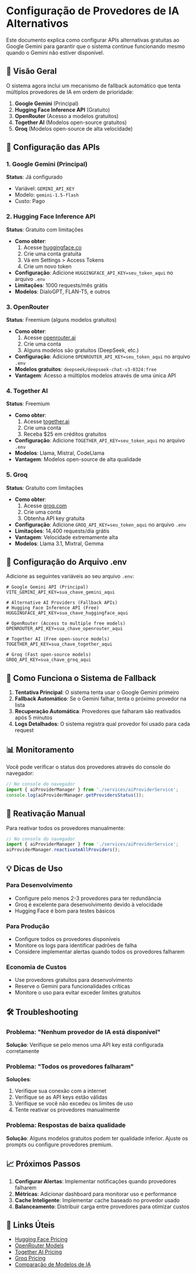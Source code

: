 # Configuração de Provedores de IA Alternativos

Este documento explica como configurar APIs alternativas gratuitas ao Google Gemini para garantir que o sistema continue funcionando mesmo quando o Gemini não estiver disponível.

## 🎯 Visão Geral

O sistema agora inclui um mecanismo de fallback automático que tenta múltiplos provedores de IA em ordem de prioridade:

1. **Google Gemini** (Principal)
2. **Hugging Face Inference API** (Gratuito)
3. **OpenRouter** (Acesso a modelos gratuitos)
4. **Together AI** (Modelos open-source gratuitos)
5. **Groq** (Modelos open-source de alta velocidade)

## 🔧 Configuração das APIs

### 1. Google Gemini (Principal)

**Status**: Já configurado
- Variável: `GEMINI_API_KEY`
- Modelo: `gemini-1.5-flash`
- Custo: Pago

### 2. Hugging Face Inference API

**Status**: Gratuito com limitações
- **Como obter**: 
  1. Acesse [huggingface.co](https://huggingface.co)
  2. Crie uma conta gratuita
  3. Vá em Settings > Access Tokens
  4. Crie um novo token
- **Configuração**: Adicione `HUGGINGFACE_API_KEY=seu_token_aqui` no arquivo `.env`
- **Limitações**: 1000 requests/mês grátis
- **Modelos**: DialoGPT, FLAN-T5, e outros

### 3. OpenRouter

**Status**: Freemium (alguns modelos gratuitos)
- **Como obter**:
  1. Acesse [openrouter.ai](https://openrouter.ai)
  2. Crie uma conta
  3. Alguns modelos são gratuitos (DeepSeek, etc.)
- **Configuração**: Adicione `OPENROUTER_API_KEY=seu_token_aqui` no arquivo `.env`
- **Modelos gratuitos**: `deepseek/deepseek-chat-v3-0324:free`
- **Vantagem**: Acesso a múltiplos modelos através de uma única API

### 4. Together AI

**Status**: Freemium
- **Como obter**:
  1. Acesse [together.ai](https://together.ai)
  2. Crie uma conta
  3. Receba $25 em créditos gratuitos
- **Configuração**: Adicione `TOGETHER_API_KEY=seu_token_aqui` no arquivo `.env`
- **Modelos**: Llama, Mistral, CodeLlama
- **Vantagem**: Modelos open-source de alta qualidade

### 5. Groq

**Status**: Gratuito com limitações
- **Como obter**:
  1. Acesse [groq.com](https://groq.com)
  2. Crie uma conta
  3. Obtenha API key gratuita
- **Configuração**: Adicione `GROQ_API_KEY=seu_token_aqui` no arquivo `.env`
- **Limitações**: 14,400 requests/dia grátis
- **Vantagem**: Velocidade extremamente alta
- **Modelos**: Llama 3.1, Mixtral, Gemma

## 📝 Configuração do Arquivo .env

Adicione as seguintes variáveis ao seu arquivo `.env`:

```env
# Google Gemini API (Principal)
VITE_GEMINI_API_KEY=sua_chave_gemini_aqui

# Alternative AI Providers (Fallback APIs)
# Hugging Face Inference API (Free)
HUGGINGFACE_API_KEY=sua_chave_huggingface_aqui

# OpenRouter (Access to multiple free models)
OPENROUTER_API_KEY=sua_chave_openrouter_aqui

# Together AI (Free open-source models)
TOGETHER_API_KEY=sua_chave_together_aqui

# Groq (Fast open-source models)
GROQ_API_KEY=sua_chave_groq_aqui
```

## 🚀 Como Funciona o Sistema de Fallback

1. **Tentativa Principal**: O sistema tenta usar o Google Gemini primeiro
2. **Fallback Automático**: Se o Gemini falhar, tenta o próximo provedor na lista
3. **Recuperação Automática**: Provedores que falharam são reativados após 5 minutos
4. **Logs Detalhados**: O sistema registra qual provedor foi usado para cada request

## 📊 Monitoramento

Você pode verificar o status dos provedores através do console do navegador:

```javascript
// No console do navegador
import { aiProviderManager } from './services/aiProviderService';
console.log(aiProviderManager.getProvidersStatus());
```

## 🔄 Reativação Manual

Para reativar todos os provedores manualmente:

```javascript
// No console do navegador
import { aiProviderManager } from './services/aiProviderService';
aiProviderManager.reactivateAllProviders();
```

## 💡 Dicas de Uso

### Para Desenvolvimento
- Configure pelo menos 2-3 provedores para ter redundância
- Groq é excelente para desenvolvimento devido à velocidade
- Hugging Face é bom para testes básicos

### Para Produção
- Configure todos os provedores disponíveis
- Monitore os logs para identificar padrões de falha
- Considere implementar alertas quando todos os provedores falharem

### Economia de Custos
- Use provedores gratuitos para desenvolvimento
- Reserve o Gemini para funcionalidades críticas
- Monitore o uso para evitar exceder limites gratuitos

## 🛠️ Troubleshooting

### Problema: "Nenhum provedor de IA está disponível"
**Solução**: Verifique se pelo menos uma API key está configurada corretamente

### Problema: "Todos os provedores falharam"
**Soluções**:
1. Verifique sua conexão com a internet
2. Verifique se as API keys estão válidas
3. Verifique se você não excedeu os limites de uso
4. Tente reativar os provedores manualmente

### Problema: Respostas de baixa qualidade
**Solução**: Alguns modelos gratuitos podem ter qualidade inferior. Ajuste os prompts ou configure provedores premium.

## 📈 Próximos Passos

1. **Configurar Alertas**: Implementar notificações quando provedores falharem
2. **Métricas**: Adicionar dashboard para monitorar uso e performance
3. **Cache Inteligente**: Implementar cache baseado no provedor usado
4. **Balanceamento**: Distribuir carga entre provedores para otimizar custos

## 🔗 Links Úteis

- [Hugging Face Pricing](https://huggingface.co/pricing)
- [OpenRouter Models](https://openrouter.ai/models)
- [Together AI Pricing](https://together.ai/pricing)
- [Groq Pricing](https://groq.com/pricing/)
- [Comparação de Modelos de IA](https://artificialanalysis.ai/)